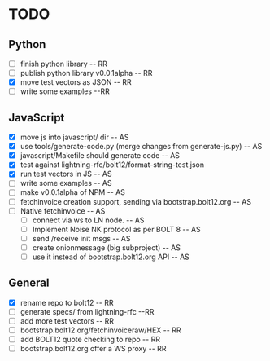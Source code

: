 # TODO

## Python

- [ ] finish python library -- RR
- [ ] publish python library v0.0.1alpha -- RR
- [x] move test vectors as JSON -- RR
- [ ] write some examples --RR

## JavaScript

- [x] move js into javascript/ dir -- AS
- [x] use tools/generate-code.py (merge changes from generate-js.py) -- AS
- [x] javascript/Makefile should generate code -- AS
- [x] test against lightning-rfc/bolt12/format-string-test.json
- [x] run test vectors in JS -- AS
- [ ] write some examples -- AS
- [ ] make v0.0.1alpha of NPM -- AS
- [ ] fetchinvoice creation support, sending via bootstrap.bolt12.org -- AS
- [ ] Native fetchinvoice -- AS
    - [ ] connect via ws to LN node. -- AS
    - [ ] Implement Noise NK protocol as per BOLT 8 -- AS
    - [ ] send /receive init msgs  -- AS
    - [ ] create onionmessage (big subproject) -- AS
    - [ ] use it instead of bootstrap.bolt12.org API -- AS

## General

- [x] rename repo to bolt12 -- RR
- [ ] generate specs/ from lightning-rfc --RR
- [ ] add more test vectors -- RR
- [ ] bootstrap.bolt12.org/fetchinvoiceraw/HEX -- RR
- [ ] add BOLT12 quote checking to repo -- RR
- [ ] bootstrap.bolt12.org offer a WS proxy -- RR
